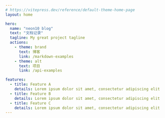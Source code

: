 ```yaml
---
# https://vitepress.dev/reference/default-theme-home-page
layout: home

hero:
  name: "neon10 blog"
  text: "文档记录"
  tagline: My great project tagline
  actions:
    - theme: brand
      text: 博客
      link: /markdown-examples
    - theme: alt
      text: 项目
      link: /api-examples

features:
  - title: Feature A
    details: Lorem ipsum dolor sit amet, consectetur adipiscing elit
  - title: Feature B
    details: Lorem ipsum dolor sit amet, consectetur adipiscing elit
  - title: Feature C
    details: Lorem ipsum dolor sit amet, consectetur adipiscing elit
---
```


